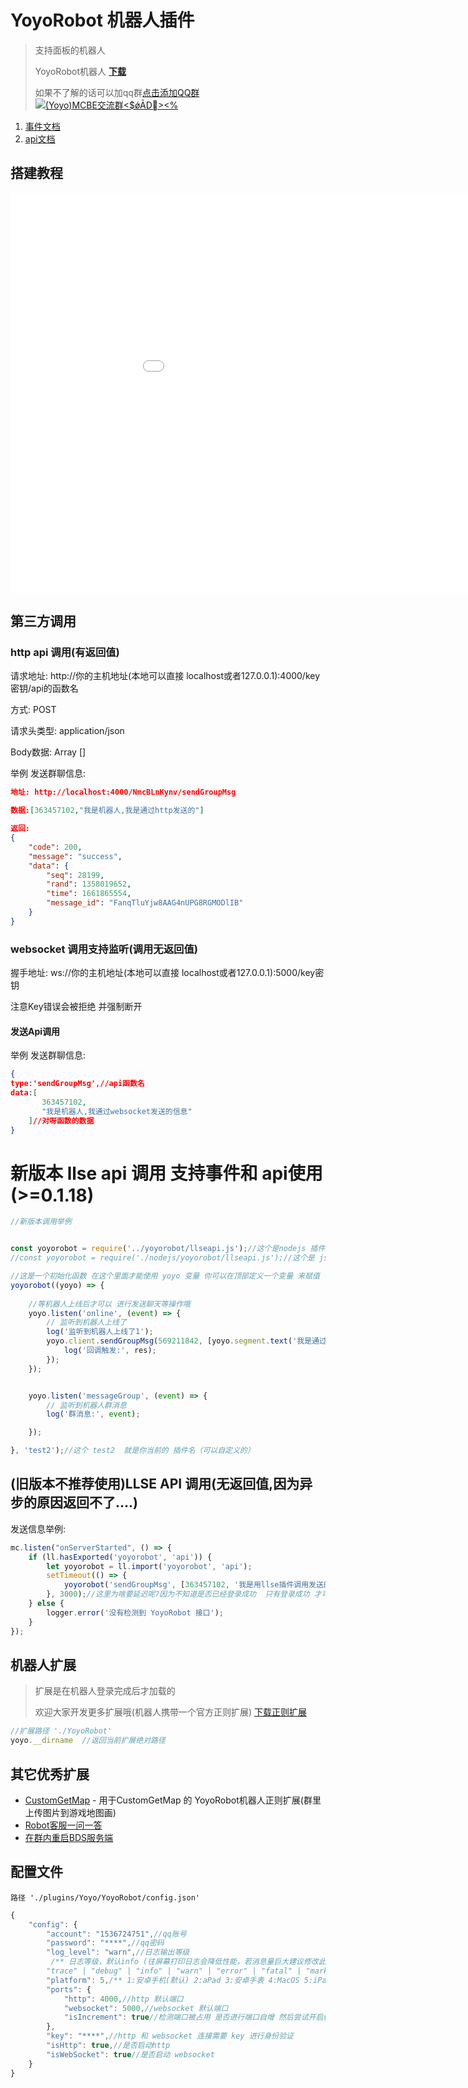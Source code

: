# YoyoRobot 机器人插件

>支持面板的机器人
>
>YoyoRobot机器人 [**下载**](https://www.minebbs.net/resources/yoyorobot.4559/)
>
>如果不了解的话可以加qq群[点击添加QQ群](https://jq.qq.com/?_wv=1027&k=OrdpaLLX)<a target="_blank" href="https://qm.qq.com/cgi-bin/qm/qr?k=GELx1rLzuxYlNOkxDL6eFPBlKRc7gqu3&jump_from=webapi&authKey=+MSPf+1VOAK4WWUmK0l52KB9FkSDbd7GI/07Ruv6hr3XTmsEzWsuNln+T0acdBmE"><img border="0" src="//pub.idqqimg.com/wpa/images/group.png" alt="(Yoyo)MCBE交流群&lt;$ǿĀD&gt;&lt;%" title="(Yoyo)MCBE交流群&lt;$ǿĀD&gt;&lt;%"></a>

1. [事件文档](./event)
2. [api文档](./api)


## 搭建教程
<iframe src="//player.bilibili.com/player.html?aid=947720928&bvid=BV1WW4y137wA&cid=962195041&page=1" width="1024" height="640" scrolling="no" border="0" frameborder="no" framespacing="0" allowfullscreen="true"> </iframe>

## 第三方调用

### http api 调用(有返回值)

请求地址: http://你的主机地址(本地可以直接 localhost或者127.0.0.1):4000/key密钥/api的函数名

方式: POST

请求头类型: application/json

Body数据: Array   []

举例 发送群聊信息:

```json
地址: http://localhost:4000/NmcBLnKynv/sendGroupMsg

数据:[363457102,"我是机器人,我是通过http发送的"]

返回: 
{
	"code": 200,
	"message": "success",
	"data": {
		"seq": 28199,
		"rand": 1358019652,
		"time": 1661865554,
		"message_id": "FanqTluYjw8AAG4nUPG8RGMODlIB"
	}
}
```



### websocket 调用支持监听(调用无返回值)

握手地址: ws://你的主机地址(本地可以直接 localhost或者127.0.0.1):5000/key密钥

注意Key错误会被拒绝 并强制断开

#### 发送Api调用

举例 发送群聊信息:

```json
{
type:'sendGroupMsg',//api函数名
data:[
       363457102,
       "我是机器人,我通过websocket发送的信息"
    ]//对呀函数的数据
}
```





# 新版本 llse api 调用 支持事件和 api使用 (>=0.1.18)

```javascript
//新版本调用举例


const yoyorobot = require('../yoyorobot/llseapi.js');//这个是nodejs 插件去调用的路径
//const yoyorobot = require('./nodejs/yoyorobot/llseapi.js');//这个是 js 插件去调用的路径

//这是一个初始化函数 在这个里面才能使用 yoyo 变量 你可以在顶部定义一个变量 来赋值 也可以的
yoyorobot((yoyo) => {
   
    //等机器人上线后才可以 进行发送聊天等操作哦
    yoyo.listen('online', (event) => {
        // 监听到机器人上线了
        log('监听到机器人上线了1');
        yoyo.client.sendGroupMsg(569211842, [yoyo.segment.text('我是通过segment转义发送的文本')]).then(res => {
            log('回调触发:', res);
        });
    });


    yoyo.listen('messageGroup', (event) => {
        // 监听到机器人群消息
        log('群消息:', event);

    });

}, 'test2');//这个 test2  就是你当前的 插件名（可以自定义的）
```





## (旧版本不推荐使用)LLSE API 调用(无返回值,因为异步的原因返回不了....)

发送信息举例:

```js
mc.listen("onServerStarted", () => {
    if (ll.hasExported('yoyorobot', 'api')) {
        let yoyorobot = ll.import('yoyorobot', 'api');
        setTimeout(() => {
            yoyorobot('sendGroupMsg', [363457102, '我是用llse插件调用发送的哦' + new Date()]);
        }, 3000);//这里为啥要延迟呢?因为不知道是否已经登录成功  只有登录成功 才可以发送
    } else {
        logger.error('没有检测到 YoyoRobot 接口');
    }
});
```



## 机器人扩展

> 扩展是在机器人登录完成后才加载的
>
> 欢迎大家开发更多扩展哦(机器人携带一个官方正则扩展) [下载正则扩展](https://wwrw.lanzoub.com/i6fD60i5az8h)

```js
//扩展路径 './YoyoRobot'
yoyo.__dirname  //返回当前扩展绝对路径
```

## 其它优秀扩展

- [CustomGetMap](https://www.minebbs.net/resources/customgetmap-yoyorobot.4341/) - 用于CustomGetMap 的 YoyoRobot机器人正则扩展(群里上传图片到游戏地图画)
- [Robot客服一问一答](https://www.minebbs.com/resources/robot-yoyorobot.4608/)
- [在群内重启BDS服务端](https://www.minebbs.com/resources/bds-yoyorobot.4602/)

## 配置文件 

```
路径 './plugins/Yoyo/YoyoRobot/config.json'
```



``` js
{
    "config": {
        "account": "1536724751",//qq账号
        "password": "****",//qq密码
        "log_level": "warn",//日志输出等级
         /** 日志等级，默认info (往屏幕打印日志会降低性能，若消息量巨大建议修改此参数或重定向)
        "trace" | "debug" | "info" | "warn" | "error" | "fatal" | "mark" | "off" */
        "platform": 5,/** 1:安卓手机(默认) 2:aPad 3:安卓手表 4:MacOS 5:iPad */
        "ports": {
            "http": 4000,//http 默认端口
            "websocket": 5000,//websocket 默认端口
            "isIncrement": true//检测端口被占用 是否进行端口自增 然后尝试开启(会导致可能和设置的默认端口不一致)
        },
        "key": "****",//http 和 websocket 连接需要 key 进行身份验证
        "isHttp": true,//是否启动http
        "isWebSocket": true//是否启动 websocket
    }
}
```


